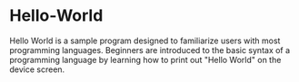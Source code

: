 # Hello-World
Hello World is a sample program designed to familiarize users with most programming languages. Beginners are introduced to the basic syntax of a programming language by learning how to print out "Hello World" on the device screen.
